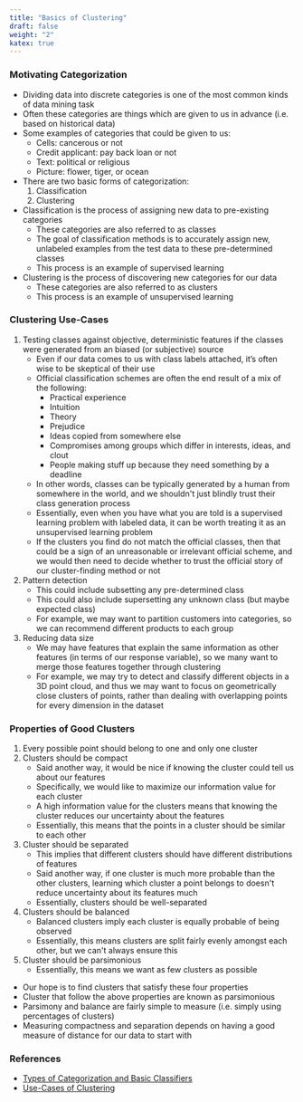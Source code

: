 ```yaml
---
title: "Basics of Clustering"
draft: false
weight: "2"
katex: true
---
```


### Motivating Categorization
- Dividing data into discrete categories is one of the most common kinds of data mining task
- Often these categories are things which are given to us in advance (i.e. based on historical data)
- Some examples of categories that could be given to us:
	- Cells: cancerous or not
	- Credit applicant: pay back loan or not
	- Text: political or religious
	- Picture: flower, tiger, or ocean
- There are two basic forms of categorization:
	1. Classification
	2. Clustering
- Classification is the process of assigning new data to pre-existing categories
	- These categories are also referred to as classes
	- The goal of classification methods is to accurately assign new, unlabeled examples from the test data to these pre-determined classes
	- This process is an example of supervised learning
- Clustering is the process of discovering new categories for our data
	- These categories are also referred to as clusters
	- This process is an example of unsupervised learning

### Clustering Use-Cases
1. Testing classes against objective, deterministic features if the classes were generated from an biased (or subjective) source
	- Even if our data comes to us with class labels attached, it’s often wise to be skeptical of their use
	- Official classification schemes are often the end result of a mix of the following:
		- Practical experience
		- Intuition
		- Theory
		- Prejudice
		- Ideas copied from somewhere else
		- Compromises among groups which differ in interests, ideas, and clout
		- People making stuff up because they need something by a deadline
	- In other words, classes can be typically generated by a human from somewhere in the world, and we shouldn't just blindly trust their class generation process
	- Essentially, even when you have what you are told is a supervised learning problem with labeled data, it can be worth treating it as an unsupervised learning problem
	- If the clusters you find do not match the official classes, then that could be a sign of an unreasonable or irrelevant official scheme, and we would then need to decide whether to trust the official story of our cluster-finding method or not
2. Pattern detection
	- This could include subsetting any pre-determined class
	- This could also include supersetting any unknown class (but maybe expected class)
	- For example, we may want to partition customers into categories, so we can recommend different products to each group
3. Reducing data size
	- We may have features that explain the same information as other features (in terms of our response variable), so we many want to merge those features together through clustering
	- For example, we may try to detect and classify different objects in a 3D point cloud, and thus we may want to focus on geometrically close clusters of points, rather than dealing with overlapping points for every dimension in the dataset

### Properties of Good Clusters
1. Every possible point should belong to one and only one cluster
2. Clusters should be compact
	- Said another way, it would be nice if knowing the cluster could tell us about our features
	- Specifically, we would like to maximize our information value for each cluster
	- A high information value for the clusters means that knowing the cluster reduces our uncertainty about the features
	- Essentially, this means that the points in a cluster should be similar to each other
3. Cluster should be separated
	- This implies that different clusters should have different distributions of features
	- Said another way, if one cluster is much more probable than the other clusters, learning which cluster a point belongs to doesn't reduce uncertainty about its features much
	- Essentially, clusters should be well-separated
4. Clusters should be balanced
	- Balanced clusters imply each cluster is equally probable of being observed
	- Essentially, this means clusters are split fairly evenly amongst each other, but we can't always ensure this
5. Cluster should be parsimonious
	- Essentially, this means we want as few clusters as possible
- Our hope is to find clusters that satisfy these four properties
- Cluster that follow the above properties are known as parsimonious
- Parsimony and balance are fairly simple to measure (i.e. simply using percentages of clusters)
- Measuring compactness and separation depends on having a good measure of distance for our data to start with

### References
- [Types of Categorization and Basic Classifiers](https://www.stat.cmu.edu/~cshalizi/350/2008/lectures/07/lecture-07.pdf)
- [Use-Cases of Clustering](https://www.quora.com/What-are-some-use-cases-of-clustering-in-machine-learning)
